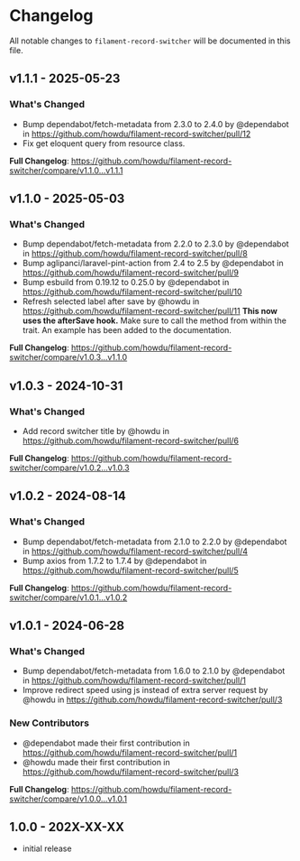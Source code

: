 # Changelog

All notable changes to `filament-record-switcher` will be documented in this file.

## v1.1.1 - 2025-05-23

### What's Changed

* Bump dependabot/fetch-metadata from 2.3.0 to 2.4.0 by @dependabot in https://github.com/howdu/filament-record-switcher/pull/12
* Fix get eloquent query from resource class.

**Full Changelog**: https://github.com/howdu/filament-record-switcher/compare/v1.1.0...v1.1.1

## v1.1.0 - 2025-05-03

### What's Changed

* Bump dependabot/fetch-metadata from 2.2.0 to 2.3.0 by @dependabot in https://github.com/howdu/filament-record-switcher/pull/8
* Bump aglipanci/laravel-pint-action from 2.4 to 2.5 by @dependabot in https://github.com/howdu/filament-record-switcher/pull/9
* Bump esbuild from 0.19.12 to 0.25.0 by @dependabot in https://github.com/howdu/filament-record-switcher/pull/10
* Refresh selected label after save by @howdu in https://github.com/howdu/filament-record-switcher/pull/11
  **This now uses the afterSave hook.**
  Make sure to call the method from within the trait. An example has been added to the documentation.

**Full Changelog**: https://github.com/howdu/filament-record-switcher/compare/v1.0.3...v1.1.0

## v1.0.3 - 2024-10-31

### What's Changed

* Add record switcher title by @howdu in https://github.com/howdu/filament-record-switcher/pull/6

**Full Changelog**: https://github.com/howdu/filament-record-switcher/compare/v1.0.2...v1.0.3

## v1.0.2 - 2024-08-14

### What's Changed

* Bump dependabot/fetch-metadata from 2.1.0 to 2.2.0 by @dependabot in https://github.com/howdu/filament-record-switcher/pull/4
* Bump axios from 1.7.2 to 1.7.4 by @dependabot in https://github.com/howdu/filament-record-switcher/pull/5

**Full Changelog**: https://github.com/howdu/filament-record-switcher/compare/v1.0.1...v1.0.2

## v1.0.1 - 2024-06-28

### What's Changed

* Bump dependabot/fetch-metadata from 1.6.0 to 2.1.0 by @dependabot in https://github.com/howdu/filament-record-switcher/pull/1
* Improve redirect speed using js instead of extra server request by @howdu in https://github.com/howdu/filament-record-switcher/pull/3

### New Contributors

* @dependabot made their first contribution in https://github.com/howdu/filament-record-switcher/pull/1
* @howdu made their first contribution in https://github.com/howdu/filament-record-switcher/pull/3

**Full Changelog**: https://github.com/howdu/filament-record-switcher/compare/v1.0.0...v1.0.1

## 1.0.0 - 202X-XX-XX

- initial release
